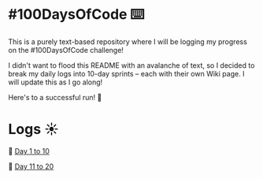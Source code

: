 # #100DaysOfCode ⌨️
This is a purely text-based repository where I will be logging my progress on the #100DaysOfCode challenge!

I didn't want to flood this README with an avalanche of text, so I decided to break my daily logs into 10-day sprints – each with their own Wiki page. I will update this as I go along!

Here's to a successful run! 🤘

# Logs ☀️
🌅 [Day 1 to 10](https://github.com/galacemiguel/100DaysOfCode/wiki/Day-1%E2%80%9310)

🤼‍ [Day 11 to 20](https://github.com/galacemiguel/100DaysOfCode/wiki/Day-11-to-Day-20)
